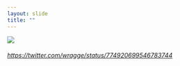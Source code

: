 ```yaml
---
layout: slide
title: ""
---
```



<section>
<a class="stretch" href="https://twitter.com/wragge/status/774920699546783744"><img class="rotate-left" src="{{ site.baseurl }}/assets/images/redaction-finder-tweet.png"></a>
<h6 class="rotate-left"><a class="external" href="https://twitter.com/wragge/status/774920699546783744">https://twitter.com/wragge/status/774920699546783744</a></h6>
</section>